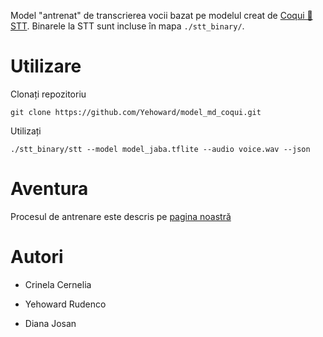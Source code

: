 Model "antrenat" de transcrierea vocii bazat pe modelul creat de [Coqui 🐸STT](https://stt.readthedocs.io/en/latest/DEPLOYMENT.html). Binarele la STT sunt incluse în mapa `./stt_binary/`.

# Utilizare

Clonați repozitoriu

```
git clone https://github.com/Yehoward/model_md_coqui.git
```

Utilizați

```
./stt_binary/stt --model model_jaba.tflite --audio voice.wav --json
```

# Aventura

Procesul de antrenare este descris pe [pagina noastră](https://yerudit.codeberg.page/)

# Autori

+ Crinela Cernelia
- Yehoward Rudenco
* Diana Josan
